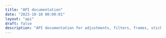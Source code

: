 ```yaml
---
title: "API documentation"
date: "2023-10-10 00:00:01"
layout: "api"
draft: false
description: "API documentation for adjustments, filters, frames, stickers and more"
---
```



